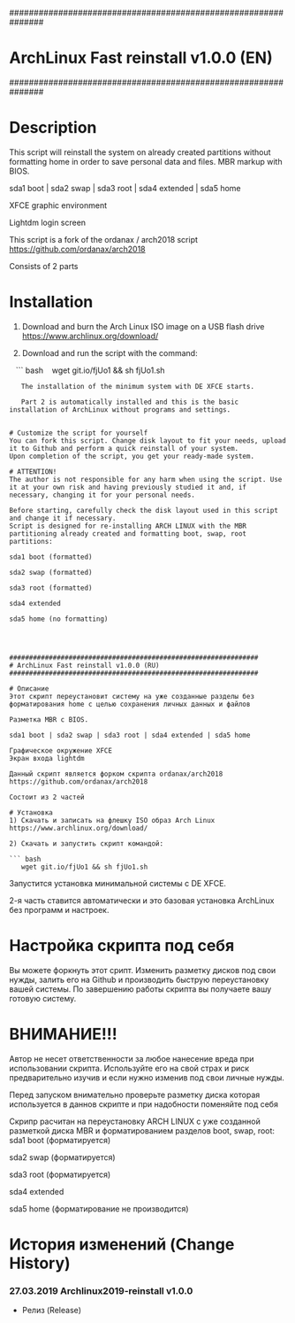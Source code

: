 ###############################################################
# ArchLinux Fast reinstall v1.0.0 (EN)
###############################################################
# Description
This script will reinstall the system on already created partitions without formatting home in order to save personal data and files. 
MBR markup with BIOS.

sda1 boot | sda2 swap | sda3 root | sda4 extended | sda5 home 

XFCE graphic environment 

Lightdm login screen 

This script is a fork of the ordanax / arch2018 script https://github.com/ordanax/arch2018

Consists of 2 parts

# Installation
1) Download and burn the Arch Linux ISO image on a USB flash drive https://www.archlinux.org/download/

2) Download and run the script with the command:

   ``` bash
   wget git.io/fjUo1 && sh fjUo1.sh
   ```
   The installation of the minimum system with DE XFCE starts.
   
   Part 2 is automatically installed and this is the basic installation of ArchLinux without programs and settings.


# Customize the script for yourself
You can fork this script. Change disk layout to fit your needs, upload it to Github and perform a quick reinstall of your system.
Upon completion of the script, you get your ready-made system.

# ATTENTION!
The author is not responsible for any harm when using the script. Use it at your own risk and having previously studied it and, if necessary, changing it for your personal needs.

Before starting, carefully check the disk layout used in this script and change it if necessary.
Script is designed for re-installing ARCH LINUX with the MBR partitioning already created and formatting boot, swap, root partitions:

sda1 boot (formatted)

sda2 swap (formatted)

sda3 root (formatted)

sda4 extended

sda5 home (no formatting)




###############################################################
# ArchLinux Fast reinstall v1.0.0 (RU)
###############################################################

# Описание
Этот скрипт переустановит систему на уже созданные разделы без форматирования home с целью сохранения личных данных и файлов

Разметка MBR c BIOS.

sda1 boot | sda2 swap | sda3 root | sda4 extended | sda5 home

Графическое окружение XFCE
Экран входа lightdm

Данный скрипт является форком скрипта ordanax/arch2018 https://github.com/ordanax/arch2018 

Cостоит из 2 частей

# Установка 
1) Скачать и записать на флешку ISO образ Arch Linux https://www.archlinux.org/download/

2) Скачать и запустить скрипт командой:
  
   ``` bash
   wget git.io/fjUo1 && sh fjUo1.sh
   ```
   Запустится установка минимальной системы с DE XFCE.
   
   2-я часть ставится автоматически и это базовая установка ArchLinux без программ и настроек. 

# Настройка скрипта под себя
Вы можете форкнуть этот срипт. Изменить разметку дисков под свои нужды, залить его на Github и производить быструю переустановку вашей системы.
По завершению работы скрипта вы получаете вашу готовую систему.

# ВНИМАНИЕ!!!
Автор не несет ответственности за любое нанесение вреда при использовании скрипта. Используйте его на свой страх и риск предварительно изучив и если нужно изменив под свои личные нужды.

Перед запуском внимательно проверьте разметку диска которая используется в даннов скрипте и при надобности поменяйте под себя

Скрипр расчитан на переустановку ARCH LINUX с уже созданной разметкой диска MBR и форматированием разделов boot, swap, root:
sda1 boot (форматируется)

sda2 swap (форматируется)

sda3 root (форматируется)

sda4 extended

sda5 home (форматирование не производится)


# История изменений (Change History)

### 27.03.2019 Archlinux2019-reinstall v1.0.0

- Релиз (Release)
